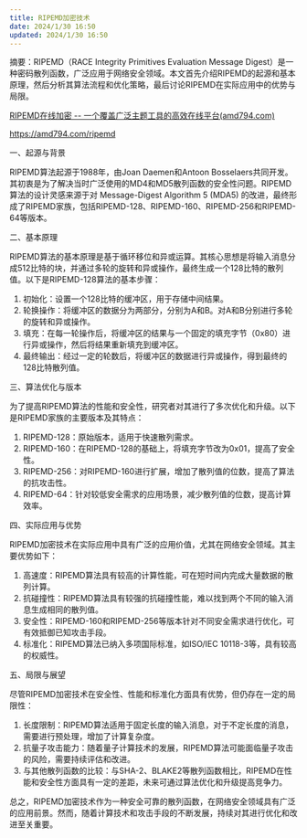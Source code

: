 ```yaml
---
title: RIPEMD加密技术
date: 2024/1/30 16:50
updated: 2024/1/30 16:50
---
```




摘要：RIPEMD（RACE Integrity Primitives Evaluation Message Digest）是一种密码散列函数，广泛应用于网络安全领域。本文首先介绍RIPEMD的起源和基本原理，然后分析其算法流程和优化策略，最后讨论RIPEMD在实际应用中的优势与局限。

[RIPEMD在线加密 -- 一个覆盖广泛主题工具的高效在线平台(amd794.com)](https://amd794.com/ripemd)

https://amd794.com/ripemd

一、起源与背景

RIPEMD算法起源于1988年，由Joan Daemen和Antoon Bosselaers共同开发。其初衷是为了解决当时广泛使用的MD4和MD5散列函数的安全性问题。RIPEMD算法的设计灵感来源于对 Message-Digest Algorithm 5 (MDA5) 的改进，最终形成了RIPEMD家族，包括RIPEMD-128、RIPEMD-160、RIPEMD-256和RIPEMD-64等版本。

二、基本原理

RIPEMD算法的基本原理是基于循环移位和异或运算。其核心思想是将输入消息分成512比特的块，并通过多轮的旋转和异或操作，最终生成一个128比特的散列值。以下是RIPEMD-128算法的基本步骤：

1. 初始化：设置一个128比特的缓冲区，用于存储中间结果。
2. 轮换操作：将缓冲区的数据分为两部分，分别为A和B。对A和B分别进行多轮的旋转和异或操作。
3. 填充：在每一轮操作后，将缓冲区的结果与一个固定的填充字节（0x80）进行异或操作，然后将结果重新填充到缓冲区。
4. 最终输出：经过一定的轮数后，将缓冲区的数据进行异或操作，得到最终的128比特散列值。

 

三、算法优化与版本

为了提高RIPEMD算法的性能和安全性，研究者对其进行了多次优化和升级。以下是RIPEMD家族的主要版本及其特点：

1. RIPEMD-128：原始版本，适用于快速散列需求。
2. RIPEMD-160：在RIPEMD-128的基础上，将填充字节改为0x01，提高了安全性。
3. RIPEMD-256：对RIPEMD-160进行扩展，增加了散列值的位数，提高了算法的抗攻击性。
4. RIPEMD-64：针对较低安全需求的应用场景，减少散列值的位数，提高计算效率。

 

四、实际应用与优势

RIPEMD加密技术在实际应用中具有广泛的应用价值，尤其在网络安全领域。其主要优势如下：

1. 高速度：RIPEMD算法具有较高的计算性能，可在短时间内完成大量数据的散列计算。
2. 抗碰撞性：RIPEMD算法具有较强的抗碰撞性能，难以找到两个不同的输入消息生成相同的散列值。
3. 安全性：RIPEMD-160和RIPEMD-256等版本针对不同安全需求进行优化，可有效抵御已知攻击手段。
4. 标准化：RIPEMD算法已纳入多项国际标准，如ISO/IEC 10118-3等，具有较高的权威性。

 

五、局限与展望

尽管RIPEMD加密技术在安全性、性能和标准化方面具有优势，但仍存在一定的局限性：

1. 长度限制：RIPEMD算法适用于固定长度的输入消息，对于不定长度的消息，需要进行预处理，增加了计算复杂度。
2. 抗量子攻击能力：随着量子计算技术的发展，RIPEMD算法可能面临量子攻击的风险，需要持续评估和改进。
3. 与其他散列函数的比较：与SHA-2、BLAKE2等散列函数相比，RIPEMD在性能和安全性方面具有一定的差距，未来可通过算法优化和升级提高竞争力。

 

总之，RIPEMD加密技术作为一种安全可靠的散列函数，在网络安全领域具有广泛的应用前景。然而，随着计算技术和攻击手段的不断发展，持续对其进行优化和改进至关重要。